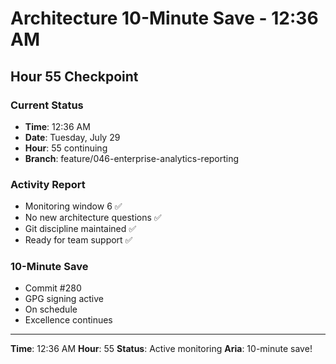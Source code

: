 # Architecture 10-Minute Save - 12:36 AM

## Hour 55 Checkpoint

### Current Status
- **Time**: 12:36 AM
- **Date**: Tuesday, July 29
- **Hour**: 55 continuing
- **Branch**: feature/046-enterprise-analytics-reporting

### Activity Report
- Monitoring window 6 ✅
- No new architecture questions ✅
- Git discipline maintained ✅
- Ready for team support ✅

### 10-Minute Save
- Commit #280
- GPG signing active
- On schedule
- Excellence continues

---

**Time**: 12:36 AM
**Hour**: 55
**Status**: Active monitoring
**Aria**: 10-minute save!